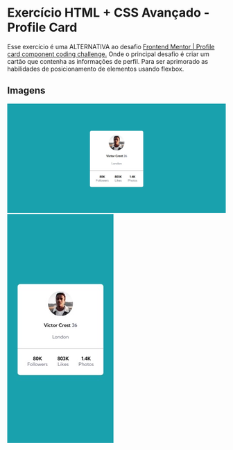 # Exercício HTML + CSS Avançado - Profile Card

Esse exercício é uma ALTERNATIVA ao desafio [Frontend Mentor | Profile card component coding challenge.](https://www.frontendmentor.io/challenges/profile-card-component-cfArpWshJ) Onde o principal desafio é criar um cartão que contenha as informações de perfil. Para ser aprimorado as habilidades de posicionamento de elementos usando flexbox.

## Imagens 

![](design/desktop-design.jpg)
![](design/mobile-design.jpg)